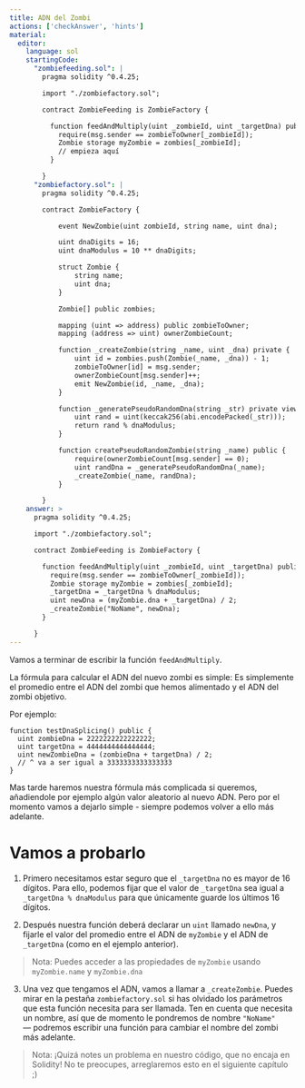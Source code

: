 ```yaml
---
title: ADN del Zombi
actions: ['checkAnswer', 'hints']
material:
  editor:
    language: sol
    startingCode:
      "zombiefeeding.sol": |
        pragma solidity ^0.4.25;

        import "./zombiefactory.sol";

        contract ZombieFeeding is ZombieFactory {

          function feedAndMultiply(uint _zombieId, uint _targetDna) public {
            require(msg.sender == zombieToOwner[_zombieId]);
            Zombie storage myZombie = zombies[_zombieId];
            // empieza aquí
          }

        }
      "zombiefactory.sol": |
        pragma solidity ^0.4.25;

        contract ZombieFactory {

            event NewZombie(uint zombieId, string name, uint dna);

            uint dnaDigits = 16;
            uint dnaModulus = 10 ** dnaDigits;

            struct Zombie {
                string name;
                uint dna;
            }

            Zombie[] public zombies;

            mapping (uint => address) public zombieToOwner;
            mapping (address => uint) ownerZombieCount;

            function _createZombie(string _name, uint _dna) private {
                uint id = zombies.push(Zombie(_name, _dna)) - 1;
                zombieToOwner[id] = msg.sender;
                ownerZombieCount[msg.sender]++;
                emit NewZombie(id, _name, _dna);
            }

            function _generatePseudoRandomDna(string _str) private view returns (uint) {
                uint rand = uint(keccak256(abi.encodePacked(_str)));
                return rand % dnaModulus;
            }

            function createPseudoRandomZombie(string _name) public {
                require(ownerZombieCount[msg.sender] == 0);
                uint randDna = _generatePseudoRandomDna(_name);
                _createZombie(_name, randDna);
            }

        }
    answer: >
      pragma solidity ^0.4.25;

      import "./zombiefactory.sol";

      contract ZombieFeeding is ZombieFactory {

        function feedAndMultiply(uint _zombieId, uint _targetDna) public {
          require(msg.sender == zombieToOwner[_zombieId]);
          Zombie storage myZombie = zombies[_zombieId];
          _targetDna = _targetDna % dnaModulus;
          uint newDna = (myZombie.dna + _targetDna) / 2;
          _createZombie("NoName", newDna);
        }

      }
---
```


Vamos a terminar de escribir la función `feedAndMultiply`.

La fórmula para calcular el ADN del nuevo zombi es simple: Es simplemente el promedio entre el ADN del zombi que hemos alimentado y el ADN del zombi objetivo. 

Por ejemplo:

```
function testDnaSplicing() public {
  uint zombieDna = 2222222222222222;
  uint targetDna = 4444444444444444;
  uint newZombieDna = (zombieDna + targetDna) / 2;
  // ^ va a ser igual a 3333333333333333
}
```

Mas tarde haremos nuestra fórmula más complicada si queremos, añadiendole por ejemplo algún valor aleatorio al nuevo ADN. Pero por el momento vamos a dejarlo simple - siempre podemos volver a ello más adelante.

# Vamos a probarlo

1. Primero necesitamos estar seguro que el `_targetDna` no es mayor de 16 dígitos. Para ello, podemos fijar que el valor de `_targetDna` sea igual a `_targetDna % dnaModulus` para que únicamente guarde los últimos 16 dígitos.

2. Después nuestra función deberá declarar un `uint` llamado `newDna`, y fijarle el valor del promedio entre el ADN de `myZombie` y el ADN de `_targetDna` (como en el ejemplo anterior).

  > Nota: Puedes acceder a las propiedades de `myZombie` usando `myZombie.name` y `myZombie.dna`

3. Una vez que tengamos el ADN, vamos a llamar a `_createZombie`. Puedes mirar en la pestaña `zombiefactory.sol` si has olvidado los parámetros que esta función necesita para ser llamada. Ten en cuenta que necesita un nombre, así que de momento le pondremos de nombre `"NoName"` — podremos escribir una función para cambiar el nombre del zombi más adelante.

> Nota: ¡Quizá notes un problema en nuestro código, que no encaja en Solidity! No te preocupes, arreglaremos esto en el siguiente capítulo ;)
